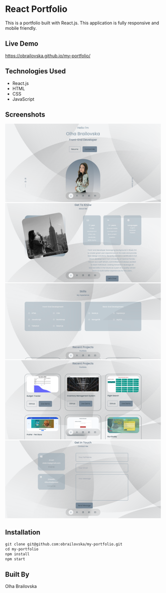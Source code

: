 # React Portfolio
This is a portfolio built with React.js. This application is fully responsive and mobile friendly.

## Live Demo
https://obrailovska.github.io/my-portfolio/

## Technologies Used
- React.js
- HTML
- CSS
- JavaScript

## Screenshots

![](/src/assets/img1.png)
![](/src/assets/img2.png)
![](/src/assets/img3.png)
![](/src/assets/img4.png)
![](/src/assets/img5.png)

## Installation

```
git clone git@github.com:obrailovska/my-portfolio.git
cd my-portfolio
npm install
npm start
```

## Built By 
Olha Brailovska

